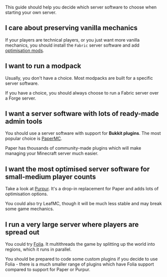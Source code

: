 
This guide should help you decide which server software to choose when starting your own server.

## I care about preserving vanilla mechanics

If your players are technical players, or you just want more vanilla mechanics, you should install the `Fabric` server software and add [optimisation mods](https://gist.github.com/Obydux/55b967f5dcc00633fe895e5a473363d5).

## I want to run a modpack

Usually, you don't have a choice. Most modpacks are built for a specific server software.

If you have a choice, you should always choose to run a Fabric server over a Forge server.

## I want a server software with lots of ready-made admin tools

You should use a server software with support for **Bukkit plugins**. The most popular choice is [PaperMC](https://papermc.io).

Paper has thousands of community-made plugins which will make managing your Minecraft server much easier.

## I want the most optimised server software for small-medium player counts

Take a look at [Purpur](https://purpurmc.org). It's a drop-in replacement for Paper and adds lots of optimisation options.

You could also try LeafMC, though it will be much less stable and may break some game mechanics.

## I run a very large server where players are spread out

You could try [Folia](https://papermc.io/software/folia). It multithreads the game by splitting up the world into regions, which it runs in parallel.

You should be prepared to code some custom plugins if you decide to use Folia - there is a much smaller range of plugins which have Folia support compared to support for Paper or Purpur.
